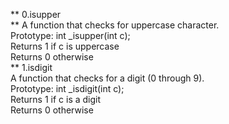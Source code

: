 ** 0.isupper <br/> **
A function that checks for uppercase character.<br/>
Prototype: int _isupper(int c);<br/>
Returns 1 if c is uppercase<br/>
Returns 0 otherwise<br/>
** 1.isdigit<br/>
A function that checks for a digit (0 through 9).<br/>
Prototype: int _isdigit(int c);<br/>
Returns 1 if c is a digit<br/>
Returns 0 otherwise<br/>
